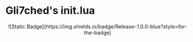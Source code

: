 # Gli7ched's init.lua
<div align="center">
    ![Static Badge](https://img.shields.io/badge/Release-1.0.0-blue?style=for-the-badge)
</div>

